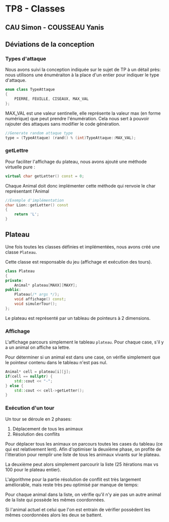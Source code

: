 # TP8 - Classes
## CAU Simon - COUSSEAU Yanis

## Déviations de la conception

### Types d'attaque

Nous avons suivi la conception indiquée sur le sujet de TP à un détail près: nous utilisons une énuméraiton à la place d'un entier pour indiquer le type d'attaque.

```c++
enum class TypeAttaque
{
    PIERRE, FEUILLE, CISEAUX, MAX_VAL
};
```

MAX_VAL est une valeur sentinelle, elle représente la valeur max (en forme numérique) que peut prendre l'énumération. Cela nous sert à pouvoir rajouter des attaques sans modifier le code génération.

```c++
//Generate random attaque type
type = (TypeAttaque) (rand() % (int)TypeAttaque::MAX_VAL);
```

### getLettre

Pour faciliter l'affichage du plateau, nous avons ajouté une méthode virtuelle pure :
```c++
virtual char getLetter() const = 0;
```

Chaque Animal doit donc implémenter cette méthode qui renvoie le char représentant l'Animal

```c++
//Exemple d'implémentation
char Lion::getLetter() const
{
    return 'L';
}
```

## Plateau

Une fois toutes les classes définies et implémentées, nous avons créé une classe ``Plateau``.

Cette classe est responsable du jeu (affichage et exécution des tours).

```c++
class Plateau
{
private:
    Animal* plateau[MAXX][MAXY];
public:
    Plateau(/* args */);
    void affichage() const;
    void simulerTour();
};
```

Le plateau est représenté par un tableau de pointeurs à 2 dimensions.

### Affichage

L'affichage parcours simplement le tableau ``plateau``. Pour chaque case, s'il y a un animal on affiche sa lettre.

Pour déterminer si un animal est dans une case, on vérifie simplement que le pointeur contenu dans le tableau n'est pas nul.

```c++
Animal* cell = plateau[i][j];
if(cell == nullptr) {
    std::cout << "-";
} else {
    std::cout << cell->getLetter();
}
```

### Exécution d'un tour

Un tour se déroule en 2 phases:

1. Déplacement de tous les animaux
2. Résolution des conflits

Pour déplacer tous les animaux on parcours toutes les cases du tableau (ce qui est relativement lent).
Afin d'optimiser la deuxième phase, on profite de l'itteration pour remplir une liste de tous les animaux vivants sur le plateau.

La deuxième peut alors simplement parcourir la liste (25 itérations max vs 100 pour le plateau entier).

L'algorithme pour la partie résolution de conflit est très largement améliorable, mais reste très peu optimisé par manque de temps:
 
Pour chaque animal dans la liste, on vérifie qu'il n'y aie pas un autre animal de la liste qui possède les mêmes coordonnées.

Si l'animal actuel et celui que l'on est entrain de vérifier possèdent les mêmes coordonnées alors les deux se battent.